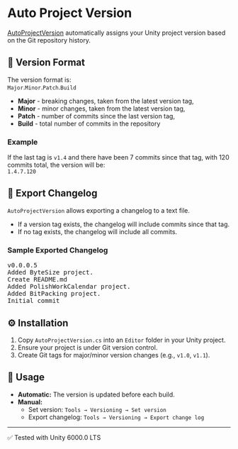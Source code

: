 ﻿# Auto Project Version
[AutoProjectVersion](Editor/AutoProjectVersion.cs) automatically assigns your Unity project version based on the Git repository history.

## 📌 Version Format
The version format is:  
`Major`.`Minor`.`Patch`.`Build`  
- **Major** - breaking changes, taken from the latest version tag,  
- **Minor** - minor changes, taken from the latest version tag,  
- **Patch** - number of commits since the last version tag,  
- **Build** - total number of commits in the repository

### Example
If the last tag is `v1.4` and there have been 7 commits since that tag, with 120 commits total, the version will be:  
`1.4.7.120`

## 📑 Export Changelog
`AutoProjectVersion` allows exporting a changelog to a text file.

- If a version tag exists, the changelog will include commits since that tag.
- If no tag exists, the changelog will include all commits.


### Sample Exported Changelog
<pre>
v0.0.0.5
Added ByteSize project.
Create README.md
Added PolishWorkCalendar project.
Added BitPacking project.
Initial commit
</pre>

## ⚙️ Installation

1. Copy `AutoProjectVersion.cs` into an `Editor` folder in your Unity project.
2. Ensure your project is under Git version control.
3. Create Git tags for major/minor version changes (e.g., `v1.0`, `v1.1`).

## 🚀 Usage

- **Automatic:** The version is updated before each build.
- **Manual:**  
  - Set version: `Tools → Versioning → Set version`  
  - Export changelog: `Tools → Versioning → Export change log`

---

✅ Tested with Unity 6000.0 LTS
